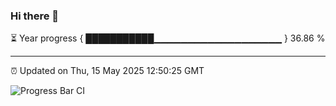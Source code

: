 ### Hi there 👋

⏳ Year progress { ███████████▁▁▁▁▁▁▁▁▁▁▁▁▁▁▁▁▁▁▁ } 36.86 %

---

⏰ Updated on Thu, 15 May 2025 12:50:25 GMT

![Progress Bar CI](https://github.com/ZhaoGui/ZhaoGui/workflows/Progress%20Bar%20CI/badge.svg)
